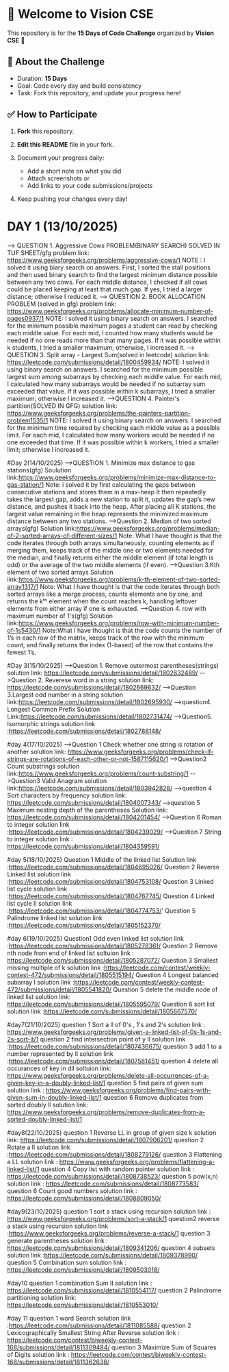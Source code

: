 # 👋 Welcome to Vision CSE  

This repository is for the **15 Days of Code Challenge** organized by **Vision CSE** 🚀  

## 📌 About the Challenge
- Duration: **15 Days**
- Goal: Code every day and build consistency  
- Task: Fork this repository, and update your progress here!  

## ✅ How to Participate
1. **Fork** this repository.  
2. **Edit this README** file in your fork.  
3. Document your progress daily:  
   - Add a short note on what you did  
   - Attach screenshots or  
   - Add links to your code submissions/projects  

4. Keep pushing your changes every day!

  # DAY 1 (13/10/2025)
  --> QUESTION 1. Aggressive Cows PROBLEM(BINARY SEARCH) SOLVED IN TUF SHEET/gfg
   problem link: https://www.geeksforgeeks.org/problems/aggressive-cows/1
   NOTE : I solved it using biary search on answers. First, I sorted the stall positions and then used binary search to find the largest minimum distance possible between any two cows. For each middle distance,     I checked if all cows could be placed keeping at least that much gap. If yes, I tried a larger distance; otherwise I reduced it.
  --> QUESTION 2. BOOK ALLOCATION PROBLEM (solved in gfg)
   problem link: https://www.geeksforgeeks.org/problems/allocate-minimum-number-of-pages0937/1
   NOTE: I solved it using binary search on answers. I searched for the minimum possible maximum pages a student can read by checking each middle value. For each mid, I counted how many students would be needed     if no one reads more than that many pages. If it was possible within k students, I tried a smaller maximum; otherwise, I increased it.
   --> QUESTION 3. Split array - Largest Sum(solved in leetcode)
   solution link: https://leetcode.com/submissions/detail/1800459934/
   NOTE: I solved it using binary search on answers. I searched for the minimum possible largest sum among subarrays by checking each middle value. For each mid, I calculated how many subarrays would be needed      if no subarray sum exceeded that value. If it was possible within k subarrays, I tried a smaller maximum; otherwise I increased it.
   -->QUESTION 4. Painter's partition(SOLVED IN GFG)
   solution link: https://www.geeksforgeeks.org/problems/the-painters-partition-problem1535/1
   NOTE: I solved it using binary search on answers. I searched for the minimum time required by checking each middle value as a possible limit. For each mid, I calculated how many workers would be needed if no     one exceeded that time. If it was possible within k workers, I tried a smaller limit; otherwise I increased it.

#Day 2(14/10/2025)
-->QUESTION 1. Minimize max distance to gas stations(gfg)
Soulution link:https://www.geeksforgeeks.org/problems/minimize-max-distance-to-gas-station/1
Note: i solved it by first calculating  the gaps between consecutive stations and stores them in a max-heap It then repeatedly takes the largest gap, adds a new station to split it, updates the gap’s new distance, and pushes it back into the heap. After placing all K stations, the largest value remaining in the heap represents the minimized maximum distance between any two stations.
-->Question 2. Median of two sorted arrays(gfg)
Solution link:https://www.geeksforgeeks.org/problems/median-of-2-sorted-arrays-of-different-sizes/1
Note: What I have thought is that the code iterates through both arrays simultaneously, counting elements as if merging them, keeps track of the middle one or two elements needed for the median, and finally returns either the middle element (if total length is odd) or the average of the two middle elements (if even).
-->Question 3.Kth element of two sorted arrays
Solution link:https://www.geeksforgeeks.org/problems/k-th-element-of-two-sorted-array1317/1
Note: What I have thought is that the code iterates through both sorted arrays like a merge process, counts elements one by one, and returns the kᵗʰ element when the count reaches k, handling leftover elements from either array if one is exhausted.
-->Question 4. row with maximum number of 1's(gfg)
Solution link:https://www.geeksforgeeks.org/problems/row-with-minimum-number-of-1s5430/1
Note:What I have thought is that the code counts the number of 1’s in each row of the matrix, keeps track of the row with the minimum count, and finally returns the index (1-based) of the row that contains the fewest 1’s.

#Day 3(15/10/2025)
-->Question 1. Remove outermost parentheses(strings)
solution link: https://leetcode.com/submissions/detail/1802632489/
-->Question 2. Reverese word in a string 
solution link: https://leetcode.com/submissions/detail/1802669632/
-->Question 3.Largest odd number in a string
solution link:https://leetcode.com/submissions/detail/1802695930/
-->question4. Longest Common Prefix 
Solution Link:https://leetcode.com/submissions/detail/1802731474/
-->Question5. Isomorphic strings
solution link :https://leetcode.com/submissions/detail/1802788148/

#day 4(17/10/2025)
-->Question 1 Check whether one string is rotation of another
solution link: https://www.geeksforgeeks.org/problems/check-if-strings-are-rotations-of-each-other-or-not-1587115620/1
-->Question2 Count substrings
solution link:https://www.geeksforgeeks.org/problems/count-substring/1
-->Question3 Valid Anagram
solution link:https://leetcode.com/submissions/detail/1803942828/
-->question 4 Sort characters by frequency
solution link: https://leetcode.com/submissions/detail/1804007343/
-->question 5 Maximum nesting depth of the parentheses
Solution link: https://leetcode.com/submissions/detail/1804201454/
-->Question 6 Roman to integer
solution link :https://leetcode.com/submissions/detail/1804239029/
-->Question 7 String to integer
solution link : https://leetcode.com/submissions/detail/1804359591/

#day 5(18/10/2025)
Question 1 Middle of the linked list
Solution link :https://leetcode.com/submissions/detail/1804695026/
Question 2 Reverse Linked list 
solution link :https://leetcode.com/submissions/detail/1804753108/
Question 3 Linked list cycle 
solution link :https://leetcode.com/submissions/detail/1804767745/
Question 4 Linked list cycle II
solution link :https://leetcode.com/submissions/detail/1804774753/'
Question 5 Palindrome linked list 
solution link :https://leetcode.com/submissions/detail/1805152370/

#day 6(19/10/2025)
Question1 Odd even linked list 
solution link :https://leetcode.com/submissions/detail/1805278361/
Question 2 Remove nth node from end of linked list 
soltuion  link : https://leetcode.com/submissions/detail/1805287072/
Question 3 Smallest missing multiple of k 
solution link :https://leetcode.com/contest/weekly-contest-472/submissions/detail/1805515194/
Question 4 Longest balanced subarray I
solution link :https://leetcode.com/contest/weekly-contest-472/submissions/detail/1805541820/
Question 5 delete the middle node of linked list
solution link: https://leetcode.com/submissions/detail/1805595079/
Question 6 sort list
solution link :https://leetcode.com/submissions/detail/1805667570/

#day7(21/10/2025)
question 1 Sort a ll of 0's , 1's and 2's
solution link : https://www.geeksforgeeks.org/problems/given-a-linked-list-of-0s-1s-and-2s-sort-it/1
question 2 find intersection point of y ll
solution link :https://leetcode.com/submissions/detail/1807436675/
question 3 add 1 to a number represented by ll
solution link :https://leetcode.com/submissions/detail/1807581451/
question 4 delete all occurances of key in dll
soltuion link: https://www.geeksforgeeks.org/problems/delete-all-occurrences-of-a-given-key-in-a-doubly-linked-list/1
question 5 find pairs of given sum 
solution link : https://www.geeksforgeeks.org/problems/find-pairs-with-given-sum-in-doubly-linked-list/1
question 6 Remove duplicates from sorted doubly ll 
solution link: https://www.geeksforgeeks.org/problems/remove-duplicates-from-a-sorted-doubly-linked-list/1

#day8(22/10/2025)
question 1 Reverse LL in group of given size k
solution link: https://leetcode.com/submissions/detail/1807906201/
question 2 Rotate a ll
solution link :https://leetcode.com/submissions/detail/1808279126/
question 3 Flattening a LL
solution link : https://www.geeksforgeeks.org/problems/flattening-a-linked-list/1
question 4 Copy list with random pointer
solution link : https://leetcode.com/submissions/detail/1808738523/
question 5 pow(x,n)
solution link : https://leetcode.com/submissions/detail/1808773583/
question 6 Count good numbers
solution link : https://leetcode.com/submissions/detail/1808809050/

#day9(23/10/2025)
question 1 sort a stack using recursion 
solution link : https://www.geeksforgeeks.org/problems/sort-a-stack/1
question2 reverse a stack using recursion 
solution link :https://www.geeksforgeeks.org/problems/reverse-a-stack/1
question 3 generate parentheses
solution link : https://leetcode.com/submissions/detail/1809341206/
question 4 subsets 
solution link :https://leetcode.com/submissions/detail/1809378990/
question 5 Combination sum 
solution link : https://leetcode.com/submissions/detail/1809503018/

#day10 
question 1 combination Sum II
solution link : https://leetcode.com/submissions/detail/1810554117/
question 2 Palindrome partitioning
solution link: https://leetcode.com/submissions/detail/1810553010/

#day 11
question 1 word Search 
solution link :https://leetcode.com/submissions/detail/1811085588/
question 2 Lexicographically Smallest String After Reverse
solution link : https://leetcode.com/contest/biweekly-contest-168/submissions/detail/1811309484/
question 3  Maximize Sum of Squares of Digits
solution link : https://leetcode.com/contest/biweekly-contest-168/submissions/detail/1811362638/


    

